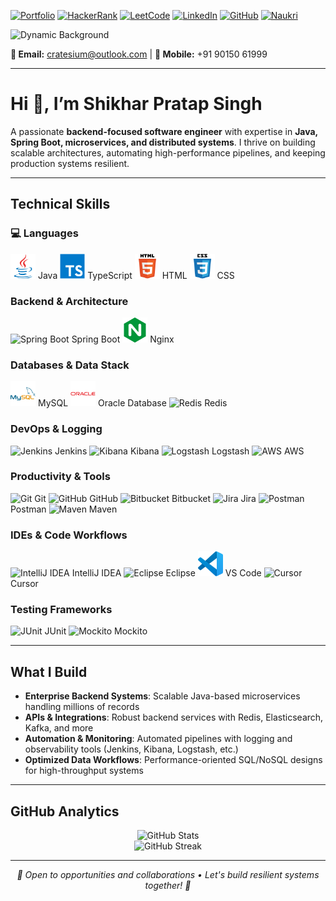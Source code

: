 <!-- Top badge section with contact info -->
[![Portfolio](https://img.shields.io/badge/Portfolio-000000?style=for-the-badge&logo=About.me&logoColor=white)](https://shikharpratapsinghportfolio.netlify.app/)
[![HackerRank](https://img.shields.io/badge/HackerRank-00EA64?style=for-the-badge&logo=HackerRank&logoColor=white)](https://www.hackerrank.com/profile/csc_2021b0121053)
[![LeetCode](https://img.shields.io/badge/LeetCode-FFA116?style=for-the-badge&logo=LeetCode&logoColor=white)](https://leetcode.com/u/cratesium/)
[![LinkedIn](https://img.shields.io/badge/LinkedIn-0077B5?style=for-the-badge&logo=linkedin&logoColor=white)](https://www.linkedin.com/in/shikhar-pratap-singh-09a9b322a/)
[![GitHub](https://img.shields.io/badge/GitHub-100000?style=for-the-badge&logo=github&logoColor=white)](https://github.com/cratesium)
[![Naukri](https://img.shields.io/badge/Naukri-0054A6?style=for-the-badge&logo=naukri&logoColor=white)](https://www.naukri.com/code360/profile/cratesium)

![Dynamic Background](https://user-images.githubusercontent.com/583231/128747963-f1f0c52e-57b6-4db8-b07e-c252c20c1e67.gif)

**📧 Email:** [cratesium@outlook.com](mailto:cratesium@outlook.com)  |  **📱 Mobile:** +91 90150 61999

---

# Hi 👋, I’m Shikhar Pratap Singh

A passionate **backend-focused software engineer** with expertise in **Java, Spring Boot, microservices, and distributed systems**. I thrive on building scalable architectures, automating high-performance pipelines, and keeping production systems resilient.

---

##  Technical Skills

### 💻 Languages
<p align="left">
<img src="https://raw.githubusercontent.com/devicons/devicon/master/icons/java/java-original.svg" alt="Java" width="40" height="40"/> Java
<img src="https://raw.githubusercontent.com/devicons/devicon/master/icons/typescript/typescript-original.svg" alt="TypeScript" width="40" height="40"/> TypeScript
<img src="https://raw.githubusercontent.com/devicons/devicon/master/icons/html5/html5-original-wordmark.svg" alt="HTML5" width="40" height="40"/> HTML
<img src="https://raw.githubusercontent.com/devicons/devicon/master/icons/css3/css3-original-wordmark.svg" alt="CSS3" width="40" height="40"/> CSS
</p>

###  Backend & Architecture
<p align="left">
<img src="https://www.vectorlogo.zone/logos/springio/springio-icon.svg" alt="Spring Boot" width="40" height="40"/> Spring Boot
<img src="https://raw.githubusercontent.com/devicons/devicon/master/icons/nginx/nginx-original.svg" alt="Nginx" width="40" height="40"/> Nginx
</p>

###  Databases & Data Stack
<p align="left">
<img src="https://raw.githubusercontent.com/devicons/devicon/master/icons/mysql/mysql-original-wordmark.svg" alt="MySQL" width="40" height="40"/> MySQL
<img src="https://raw.githubusercontent.com/devicons/devicon/master/icons/oracle/oracle-original.svg" alt="Oracle DB" width="40" height="40"/> Oracle Database
<img src="https://img.icons8.com/color/48/redis.png" alt="Redis" width="40" height="40"/> Redis
</p>

###  DevOps & Logging
<p align="left">
<img src="https://www.vectorlogo.zone/logos/jenkins/jenkins-icon.svg" alt="Jenkins" width="40" height="40"/> Jenkins
<img src="https://img.icons8.com/color/48/kibana.png" alt="Kibana" width="40" height="40"/> Kibana
<img src="https://img.icons8.com/color/48/logstash.png" alt="Logstash" width="40" height="40"/> Logstash
<img src="https://www.vectorlogo.zone/logos/amazonwebservices/amazonwebservices-original-wordmark.svg" alt="AWS" width="40" height="40"/> AWS
</p>

###  Productivity & Tools
<p align="left">
<img src="https://cdn.worldvectorlogo.com/logos/git-scm-icon.svg" alt="Git" width="40" height="40"/> Git
<img src="https://github.githubassets.com/images/modules/logos_page/GitHub-Mark.png" alt="GitHub" width="40" height="40"/> GitHub
<img src="https://wac-cdn.atlassian.com/dam/jcr:.../Bitbucket-icon-gradient-blue.svg" alt="Bitbucket" width="40" height="40"/> Bitbucket
<img src="https://www.vectorlogo.zone/logos/atlassian_jira/atlassian_jira-icon.svg" alt="Jira" width="40" height="40"/> Jira
<img src="https://www.vectorlogo.zone/logos/getpostman/getpostman-icon.svg" alt="Postman" width="40" height="40"/> Postman
<img src="https://cdn.worldvectorlogo.com/logos/apache-maven-1.svg" alt="Maven" width="40" height="40"/> Maven
</p>

###  IDEs & Code Workflows
<p align="left">
<img src="https://resources.jetbrains.com/storage/products/company/brand/logos/IntelliJ_IDEA_icon.svg" alt="IntelliJ IDEA" width="40" height="40"/> IntelliJ IDEA
<img src="https://upload.wikimedia.org/wikipedia/commons/d/d0/Eclipse-Luna-Logo.svg" alt="Eclipse" width="40" height="40"/> Eclipse
<img src="https://raw.githubusercontent.com/devicons/devicon/master/icons/vscode/vscode-original.svg" alt="VS Code" width="40" height="40"/> VS Code
<img src="https://avatars.githubusercontent.com/u/16734757?s=200&v=4" alt="Cursor" width="40" height="40"/> Cursor
</p>

###  Testing Frameworks
<p align="left">
<img src="https://junit.org/junit5/assets/img/junit5-logo.png" alt="JUnit" width="60" height="40"/> JUnit
<img src="https://avatars.githubusercontent.com/u/19369327?s=200&v=4" alt="Mockito" width="40" height="40"/> Mockito
</p>

---

##  What I Build

- **Enterprise Backend Systems**: Scalable Java-based microservices handling millions of records  
- **APIs & Integrations**: Robust backend services with Redis, Elasticsearch, Kafka, and more  
- **Automation & Monitoring**: Automated pipelines with logging and observability tools (Jenkins, Kibana, Logstash, etc.)  
- **Optimized Data Workflows**: Performance-oriented SQL/NoSQL designs for high-throughput systems  

---

##  GitHub Analytics

<div align="center">
<img src="https://github-readme-stats.vercel.app/api?username=shikhar-pratap&show_icons=true&locale=en&theme=dark" alt="GitHub Stats" />
<br />
<img src="https://github-readme-streak-stats.herokuapp.com/?user=shikhar-pratap&theme=dark" alt="GitHub Streak" />
</div>

---

<p align="center">
<i>💼 Open to opportunities and collaborations • Let's build resilient systems together! 🚀</i>
</p>
